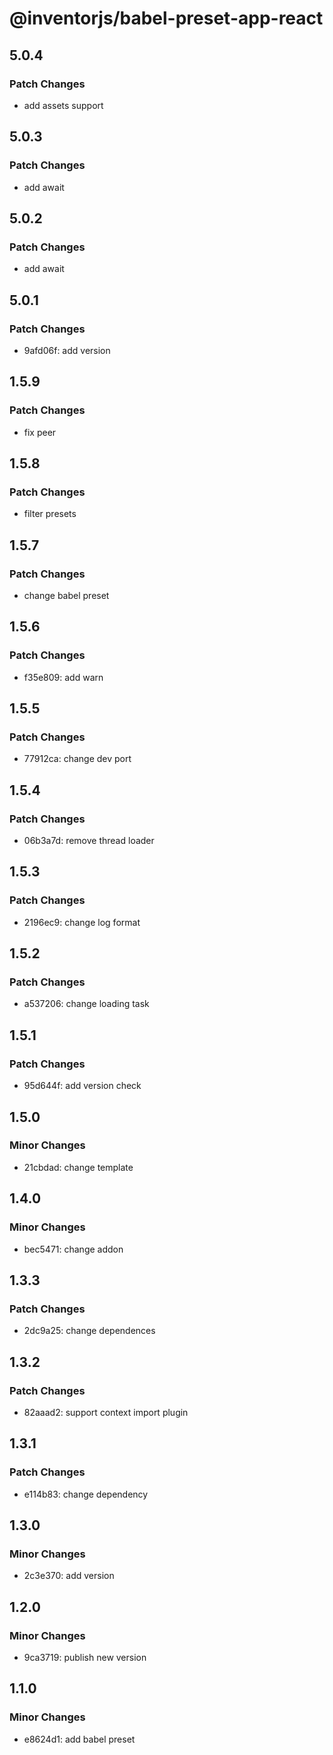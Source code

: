 # @inventorjs/babel-preset-app-react

## 5.0.4

### Patch Changes

- add assets support

## 5.0.3

### Patch Changes

- add await

## 5.0.2

### Patch Changes

- add await

## 5.0.1

### Patch Changes

- 9afd06f: add version

## 1.5.9

### Patch Changes

- fix peer

## 1.5.8

### Patch Changes

- filter presets

## 1.5.7

### Patch Changes

- change babel preset

## 1.5.6

### Patch Changes

- f35e809: add warn

## 1.5.5

### Patch Changes

- 77912ca: change dev port

## 1.5.4

### Patch Changes

- 06b3a7d: remove thread loader

## 1.5.3

### Patch Changes

- 2196ec9: change log format

## 1.5.2

### Patch Changes

- a537206: change loading task

## 1.5.1

### Patch Changes

- 95d644f: add version check

## 1.5.0

### Minor Changes

- 21cbdad: change template

## 1.4.0

### Minor Changes

- bec5471: change addon

## 1.3.3

### Patch Changes

- 2dc9a25: change dependences

## 1.3.2

### Patch Changes

- 82aaad2: support context import plugin

## 1.3.1

### Patch Changes

- e114b83: change dependency

## 1.3.0

### Minor Changes

- 2c3e370: add version

## 1.2.0

### Minor Changes

- 9ca3719: publish new version

## 1.1.0

### Minor Changes

- e8624d1: add babel preset

